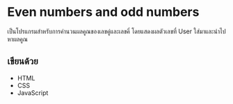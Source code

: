 # Even numbers and odd numbers

เป็นโปรแกรมสำหรับการคำนวนผลคูณของเลขคู่และเลขคี่ โดยแสดงผลตัวเลขที่ User ใส่มาและนำไปหาผลคูณ


## เขียนด้วย

- HTML
- CSS
- JavaScript

